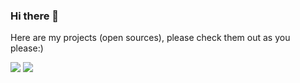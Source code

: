 ### Hi there 👋
Here are my projects (open sources), please check them out as you please:)

<img src="i_OrderforUs/i_OrderforUs/Images/iOrderforUs_Mockup.PNG" />
<img src="f1_Kit/f1_Kit/Images/f1Kit_Mockup.PNG" />
<!--
**Gin6x/Gin6x** is a ✨ _special_ ✨ repository because its `README.md` (this file) appears on your GitHub profile.

Here are some ideas to get you started:

- 🔭 I’m currently working on ...
- 🌱 I’m currently learning ...
- 👯 I’m looking to collaborate on ...
- 🤔 I’m looking for help with ...
- 💬 Ask me about ...
- 📫 How to reach me: ...
- 😄 Pronouns: ...
- ⚡ Fun fact: ...
-->
